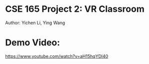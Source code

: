 CSE 165 Project 2: VR Classroom
=======================================================

Author: Yichen Li, Ying Wang


Demo Video:
=======================================================

https://www.youtube.com/watch?v=aH15hqYDl40
